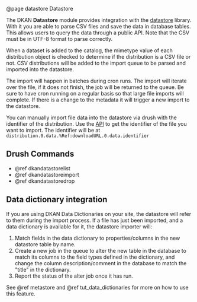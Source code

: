 @page datastore Datastore

The DKAN **Datastore** module provides integration with the [datastore](https://github.com/GetDKAN/datastore) library. With it you are able to parse CSV files and save the data in database tables. This allows users to query the data through a public API. Note that the CSV must be in UTF-8 format to parse correctly.

When a dataset is added to the catalog, the mimetype value of each distribution object is checked to determine if the distribution is a CSV file or not. CSV distributions will be added to the import queue to be parsed and imported into the datastore.

The import will happen in batches during cron runs. The import will iterate over the file, if it does not finish, the job will be returned to the queue. Be sure to have cron running on a regular basis so that large file imports will complete. If there is a change to the metadata it will trigger a new import to the datastore.

You can manually import file data into the datastore via drush with the identifier of the distribution. Use the [API](https://demo.getdkan.org/api/1/metastore/schemas/dataset/items?show-reference-ids) to get the identifier of the file you want to import. The identifier will be at ``distribution.0.data.%Ref:downloadURL.0.data.identifier``

## Drush Commands
* @ref dkandatastorelist
* @ref dkandatastoreimport
* @ref dkandatastoredrop

## Data dictionary integration

If you are using DKAN Data Dictionaries on your site, the datastore will refer to them during the import process. If a file has just been imported, and a data dictionary is available for it, the datastore importer will:

1. Match fields in the data dictionary to properties/columns in the new datastore table by name.
2. Create a new job in the queue to alter the new table in the database to match its columns to the field types defined in the dictionary, and change the column description/comment in the database to match the "title" in the dictionary.
3. Report the status of the alter job once it has run.

See @ref metastore and @ref tut_data_dictionaries for more on how to use this feature.